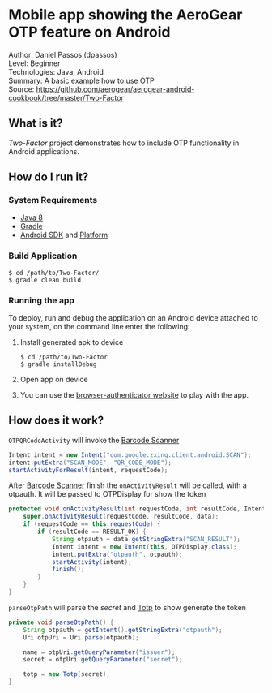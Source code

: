 # Mobile app showing the AeroGear OTP feature on Android

Author: Daniel Passos (dpassos)   
Level: Beginner   
Technologies: Java, Android   
Summary: A basic example how to use OTP   
Source: https://github.com/aerogear/aerogear-android-cookbook/tree/master/Two-Factor

## What is it?

_Two-Factor_ project demonstrates how to include OTP functionality in Android applications.

## How do I run it?

### System Requirements

* [Java 8](http://www.oracle.com/technetwork/java/javase/downloads/index.html)
* [Gradle](http://www.gradle.org/)
* [Android SDK](https://developer.android.com/sdk/index.html) and [Platform](http://developer.android.com/tools/revisions/platforms.html)

### Build Application

```shell
$ cd /path/to/Two-Factor/
$ gradle clean build
```
### Running the app

To deploy, run and debug the application on an Android device attached to your system, on the command line enter the following:

1. Install generated apk to device

    ```shell
    $ cd /path/to/Two-Factor
    $ gradle installDebug
    ```

1. Open app on device
1. You can use the [browser-authenticator website](https://daplie.github.io/browser-authenticator/) to play with the app.

## How does it work?

```OTPQRCodeActivity``` will invoke the [Barcode Scanner](https://play.google.com/store/apps/details?id=com.google.zxing.client.android)

```java
Intent intent = new Intent("com.google.zxing.client.android.SCAN");
intent.putExtra("SCAN_MODE", "QR_CODE_MODE");
startActivityForResult(intent, requestCode);
```

After [Barcode Scanner](https://play.google.com/store/apps/details?id=com.google.zxing.client.android) finish the ```onActivityResult``` will be called, with a otpauth. It will be passed to OTPDisplay for show the token

```java
protected void onActivityResult(int requestCode, int resultCode, Intent data) {
    super.onActivityResult(requestCode, resultCode, data);
    if (requestCode == this.requestCode) {
        if (resultCode == RESULT_OK) {
            String otpauth = data.getStringExtra("SCAN_RESULT");
            Intent intent = new Intent(this, OTPDisplay.class);
            intent.putExtra("otpauth", otpauth);
            startActivity(intent);
            finish();
        }
    }
}
```

```parseOtpPath``` will parse the _secret_  and [Totp](https://github.com/aerogear/aerogear-otp-java/blob/master/src/main/java/org/jboss/aerogear/security/otp/Totp.java) to show generate the token

```java
private void parseOtpPath() {
    String otpauth = getIntent().getStringExtra("otpauth");
    Uri otpUri = Uri.parse(otpauth);

    name = otpUri.getQueryParameter("issuer");
    secret = otpUri.getQueryParameter("secret");

    totp = new Totp(secret);
}
```
